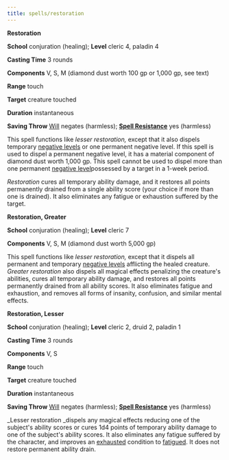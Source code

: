 ```yaml
---
title: spells/restoration
---
```

 **Restoration**

**School** conjuration (healing); **Level** cleric 4, paladin 4

**Casting Time** 3 rounds

**Components** V, S, M (diamond dust worth 100 gp or 1,000 gp, see text)

**Range** touch

**Target** creature touched

**Duration** instantaneous

**Saving Throw** [Will](../combat.md#_will) negates (harmless); **[Spell Resistance](../glossary.md#_spell-resistance)** yes (harmless)

This spell functions like _lesser restoration,_ except that it also dispels temporary [negative levels](../glossary.md#_energy-drain-and-negative-levels) or one permanent negative level. If this spell is used to dispel a permanent negative level, it has a material component of diamond dust worth 1,000 gp. This spell cannot be used to dispel more than one permanent [negative level](../glossary.md#_energy-drain-and-negative-levels)possessed by a target in a 1-week period.

_Restoration_ cures all temporary ability damage, and it restores all points permanently drained from a single ability score (your choice if more than one is drained). It also eliminates any fatigue or exhaustion suffered by the target.

**Restoration, Greater**

**School** conjuration (healing); **Level** cleric 7

**Components** V, S, M (diamond dust worth 5,000 gp)

This spell functions like _lesser restoration,_ except that it dispels all permanent and temporary [negative levels](../glossary.md#_energy-drain-and-negative-levels) afflicting the healed creature. _Greater restoration_ also dispels all magical effects penalizing the creature's abilities, cures all temporary ability damage, and restores all points permanently drained from all ability scores. It also eliminates fatigue and exhaustion, and removes all forms of insanity, confusion, and similar mental effects.

**Restoration, Lesser**

**School** conjuration (healing); **Level** cleric 2, druid 2, paladin 1

**Casting Time** 3 rounds

**Components** V, S

**Range** touch

**Target** creature touched

**Duration** instantaneous

**Saving Throw** [Will](../combat.md#_will) negates (harmless); **[Spell Resistance](../glossary.md#_spell-resistance)** yes (harmless)

_Lesser restoration _dispels any magical effects reducing one of the subject's ability scores or cures 1d4 points of temporary ability damage to one of the subject's ability scores. It also eliminates any fatigue suffered by the character, and improves an [exhausted](../glossary.md#_exhausted) condition to [fatigued](../glossary.md#_fatigued). It does not restore permanent ability drain.

